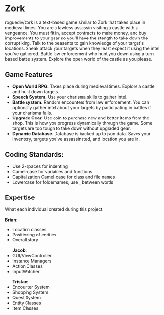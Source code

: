 # Zork
roguediv/zork is a text-based game similar to Zork that takes place in medieval times. You are a lawless assassin visiting a castle with a vengeance. You must fit in, accept contracts to make money, and buy improvements to your gear so you'll have the stength to take down the corrupt king. Talk to the peasents to gain knowledge of your target's locations. Sneak attack your targets when they least expect it using the intel you've gathered. Battle law enforcement who hunt you down using a turn based battle system. Explore the open world of the castle as you please.

## Game Features
* **Open World RPG.** Takes place during medieval times. Explore a castle and hunt down targets. 
* **Speech System.** Use your charisma skills to gather intel. 
* **Battle system.** Random encounters from law enforcement. You can optionally gather intel about your targets by participating in battles if your charisma fails. 
* **Upgrade Gear.** Use coin to purchase new and better items from the shop. This is how you progress dynamically through the game. Some targets are too tough to take down without upgraded gear. 
* **Dynamic Database.** Database is backed up to json data. Saves your inventory, targets you've assassinated, and location you are in. 

## Coding Standards:
* Use 2-spaces for indenting
* Camel-case for variables and functions
* Capitalization Camel-case for class and file names
* Lowercase for foldernames, use _ between words

## Expertise
What each individual created during this project.<br/><br/>
**Brian**:
* Location classes 
* Positioning of entities
* Overall story<br/><br/>
**Jacob**:
* GUI/ViewController
* Instance Managers
* Action Classes 
* InputWatcher<br/><br/>
**Tristan**:
* Encounter System
* Shopping System
* Quest System
* Entity Classes
* Item Classes<br/><br/>

